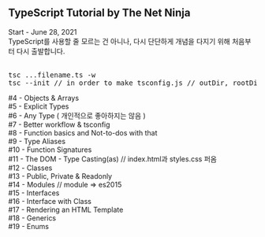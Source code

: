 ## TypeScript Tutorial by The Net Ninja
Start - June 28, 2021 <br />
TypeScript를 사용할 줄 모르는 건 아니나, 다시 단단하게 개념을 다지기 위해
처음부터 다시 출발합니다.
<br /><br />
<pre>
tsc ...filename.ts -w
tsc --init // in order to make tsconfig.js // outDir, rootDir
</pre>
\#4 - Objects & Arrays  <br />
\#5 - Explicit Types  <br />
\#6 - Any Type ( 개인적으로 좋아하지는 않음 )  <br />
\#7 - Better workflow & tsconfig  <br />
\#8 - Function basics and Not-to-dos with that  <br />
\#9 - Type Aliases  <br />
\#10 - Function Signatures <br />
\#11 - The DOM - Type Casting(as) // index.html과 styles.css 퍼옴 <br />
\#12 - Classes <br />
\#13 - Public, Private & Readonly <br />
\#14 - Modules // module => es2015 <br />
\#15 - Interfaces <br />
\#16 - Interface with Class <br />
\#17 - Rendering an HTML Template <br />
\#18 - Generics <br />
\#19 - Enums <br />